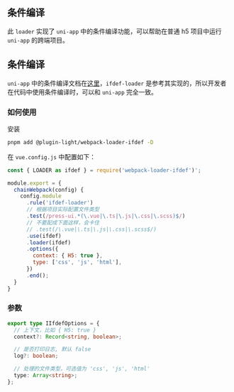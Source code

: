## 条件编译


此 `loader` 实现了 `uni-app` 中的条件编译功能，可以帮助在普通 h5 项目中运行 `uni-app` 的跨端项目。


## 条件编译

`uni-app` 中的条件编译文档在[这里](https://uniapp.dcloud.net.cn/tutorial/platform.html#preprocessor)，`ifdef-loader` 是参考其实现的，所以开发者在代码中使用条件编译时，可以和 `uni-app` 完全一致。


### 如何使用

安装

```bash
pnpm add @plugin-light/webpack-loader-ifdef -D
```

在 `vue.config.js` 中配置如下：

```js
const { LOADER as ifdef } = require('webpack-loader-ifdef')';

module.export = {
  chainWebpack(config) {
    config.module
      .rule('ifdef-loader')
      // 根据项目实际配置文件类型
      .test(/press-ui.*(\.vue|\.ts|\.js|\.css|\.scss)$/)
      // 不要配成下面这样，会卡住
      // .test(/\.vue|\.ts|\.js|\.css|\.scss$/) 
      .use(ifdef)
      .loader(ifdef)
      .options({
        context: { H5: true },
        type: ['css', 'js', 'html'],
      })
      .end();
  }
}
```

### 参数

```ts
export type IIfdefOptions = {
  // 上下文，比如 { H5: true }
  context?: Record<string, boolean>;

  // 是否打印日志, 默认 false
  log?: boolean;

  // 处理的文件类型，可选值为 'css', 'js', 'html'
  type: Array<string>;
};
```
